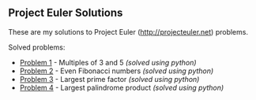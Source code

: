 ## Project Euler Solutions

These are my solutions to Project Euler (http://projecteuler.net) problems.

Solved problems:

* [Problem 1](/python/problem1.py) - Multiples of 3 and 5 *(solved using python)*
* [Problem 2](/python/problem2.py) - Even Fibonacci numbers *(solved using python)*
* [Problem 3](/python/problem3.py) - Largest prime factor *(solved using python)*
* [Problem 4](/python/problem3.py) - Largest palindrome product *(solved using python)*

